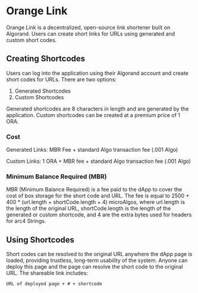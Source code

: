 # Orange Link

Orange Link is a decentralized, open-source link shortener built on Algorand. Users can create short links for URLs using generated and custom short codes.

## Creating Shortcodes

Users can log into the application using their Algorand account and create short codes for URLs. There are two options:

1. Generated Shortcodes
2. Custom Shortcodes

Generated shortcodes are 8 characters in length and are generated by the application. Custom shortcodes can be created at a premium price of 1 ORA.

### Cost

Generated Links: MBR Fee + standard Algo transaction fee (.001 Algo)

Custom Links: 1 ORA + MBR fee + standard Algo transaction fee (.001 Algo)


### Minimum Balance Required (MBR)

MBR (Minimum Balance Required) is a fee paid to the dApp to cover the cost of box storage for the short code and URL. The fee is equal to 2500 + 400 * (url.length + shortCode.length + 4) microAlgos, where url.length is the length of the original URL, shortCode.length is the length of the generated or custom shortcode, and 4 are the extra bytes used for headers for arc4 Strings.


## Using Shortcodes

Short codes can be resolved to the original URL anywhere the dApp page is loaded, providing trustless, long-term usability of the system. Anyone can deploy this page and the page can resolve the short code to the original URL. The shareable link includes:

```
URL of deployed page + # + shortcode
```

